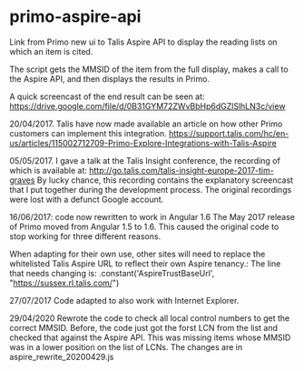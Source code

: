 # primo-aspire-api
Link from Primo new ui to Talis Aspire API to display the reading lists on which an item is cited.

The script gets the MMSID of the item from the full display, makes a call to the Aspire API, and then displays the results in Primo.

A quick screencast of the end result can be seen at:
https://drive.google.com/file/d/0B31GYM72ZWvBbHp6dGZlSlhLN3c/view

20/04/2017. Talis have now made available an article on how other Primo customers can implement this integration.  https://support.talis.com/hc/en-us/articles/115002712709-Primo-Explore-Integrations-with-Talis-Aspire

05/05/2017.  I gave a talk at the Talis Insight conference, the recording of which is available at:
 http://go.talis.com/talis-insight-europe-2017-tim-graves
By lucky chance, this recording contains the explanatory screencast that I put together during the development process.  The original recordings were lost with a defunct Google account.

16/06/2017: code now rewritten to work in Angular 1.6
The May 2017 release of Primo moved from Angular 1.5 to 1.6.
This caused the original code to stop working for three different reasons.

When adapting for their own use, other sites will need to replace the whitelisted Talis Aspire URL to reflect their own Aspire tenancy.:
The line that needs changing is:
        .constant('AspireTrustBaseUrl', "https://sussex.rl.talis.com/")

27/07/2017
Code adapted to also work with Internet Explorer.

29/04/2020
Rewrote the code to check all local control numbers to get the correct MMSID. 
Before, the code just got the forst LCN from the list and checked that against the Aspire API.
This was missing items whose MMSID was in a lower position on the list of LCNs.
The changes are in aspire_rewrite_20200429.js
